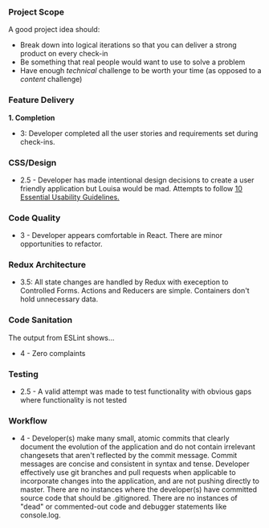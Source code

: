 ### Project Scope

A good project idea should:

* Break down into logical iterations so that you can deliver a strong product on every check-in
* Be something that real people would want to use to solve a problem
* Have enough *technical* challenge to be worth your time (as opposed to a *content* challenge)

### Feature Delivery

**1. Completion**

* 3: Developer completed all the user stories and requirements set during check-ins.

### CSS/Design

<!-- - 4 - Developer has made a targeted effort to make the app appealing and user friendly. Evaluator has minimal recommendations for design changes. Follows [10 Essential Usability Guidelines.](https://speckyboy.com/10-essential-web-application-usability-guidelines/)
- 3 - Developer has made a targeted effort to make the app appealing and user friendly. Evaluator has multiple recommendations for design changes. Follows majority of the [10 Essential Usability Guidelines.](https://speckyboy.com/10-essential-web-application-usability-guidelines/) -->
- 2.5 - Developer has made intentional design decisions to create a user friendly application but Louisa would be mad. Attempts to follow [10 Essential Usability Guidelines.](https://speckyboy.com/10-essential-web-application-usability-guidelines/)

### Code Quality

- 3 - Developer appears comfortable in React. There are minor opportunities to refactor.
### Redux Architecture

* 3.5: All state changes are handled by Redux with exeception to Controlled Forms. Actions and Reducers are simple. Containers don't hold unnecessary data.

### Code Sanitation

The output from ESLint shows…

* 4 - Zero complaints

### Testing

<!-- - 4 - Every component is tested from both a unit and acceptance standpoint, all crucial functionality is tested
- 3 - Almost all components are tested to a level that indicates developer has an understanding of testing -->
- 2.5 - A valid attempt was made to test functionality with obvious gaps where functionality is not tested


### Workflow

- 4 - Developer(s) make many small, atomic commits that clearly document the evolution of the application and do not contain irrelevant changesets that aren't reflected by the commit message. Commit messages are concise and consistent in syntax and tense. Developer effectively use git branches and pull requests when applicable to incorporate changes into the application, and are not pushing directly to master. There are no instances where the developer(s) have committed source code that should be .gitignored. There are no instances of "dead" or commented-out code and debugger statements like console.log.
